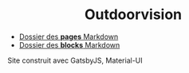 <h1 align="center">
  Outdoorvision
</h1>

- [Dossier des **pages** Markdown](src/md-pages/)
- [Dossier des **blocks** Markdown](src/md-blocks/)

Site construit avec GatsbyJS, Material-UI
